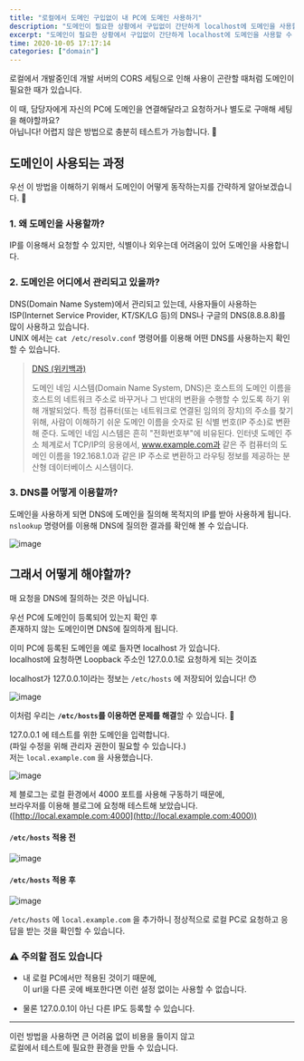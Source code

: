 ```yaml
---
title: "로컬에서 도메인 구입없이 내 PC에 도메인 사용하기"
description: "도메인이 필요한 상황에서 구입없이 간단하게 localhost에 도메인을 사용할 수 있는 방법을 공유합니다."
excerpt: "도메인이 필요한 상황에서 구입없이 간단하게 localhost에 도메인을 사용할 수 있는 방법을 공유합니다."
time: 2020-10-05 17:17:14
categories: ["domain"]
---
```


로컬에서 개발중인데 개발 서버의 CORS 세팅으로 인해 사용이 곤란할 때처럼 도메인이 필요한 때가 있습니다.

이 때, 담당자에게 자신의 PC에 도메인을 연결해달라고 요청하거나 별도로 구매해 세팅을 해야할까요?  
아닙니다! 어렵지 않은 방법으로 충분히 테스트가 가능합니다. 🙌

## 도메인이 사용되는 과정

우선 이 방법을 이해하기 위해서 도메인이 어떻게 동작하는지를 간략하게 알아보겠습니다. 🧐

### 1. 왜 도메인을 사용할까?

IP를 이용해서 요청할 수 있지만, 식별이나 외우는데 어려움이 있어 도메인을 사용합니다.

### 2. 도메인은 어디에서 관리되고 있을까?

DNS(Domain Name System)에서 관리되고 있는데, 사용자들이 사용하는 ISP(Internet Service Provider, KT/SK/LG 등)의 DNS나 구글의 DNS(8.8.8.8)를 많이 사용하고 있습니다.  
UNIX 에서는 `cat /etc/resolv.conf` 명령어를 이용해 어떤 DNS를 사용하는지 확인할 수 있습니다.

> [DNS (위키백과)](https://ko.wikipedia.org/wiki/%EB%8F%84%EB%A9%94%EC%9D%B8_%EB%84%A4%EC%9E%84_%EC%8B%9C%EC%8A%A4%ED%85%9C)
>
> 도메인 네임 시스템(Domain Name System, DNS)은 호스트의 도메인 이름을 호스트의 네트워크 주소로 바꾸거나 그 반대의 변환을 수행할 수 있도록 하기 위해 개발되었다. 특정 컴퓨터(또는 네트워크로 연결된 임의의 장치)의 주소를 찾기 위해, 사람이 이해하기 쉬운 도메인 이름을 숫자로 된 식별 번호(IP 주소)로 변환해 준다. 도메인 네임 시스템은 흔히 "전화번호부"에 비유된다. 인터넷 도메인 주소 체계로서 TCP/IP의 응용에서, www.example.com과 같은 주 컴퓨터의 도메인 이름을 192.168.1.0과 같은 IP 주소로 변환하고 라우팅 정보를 제공하는 분산형 데이터베이스 시스템이다.

### 3. DNS를 어떻게 이용할까?

도메인을 사용하게 되면 DNS에 도메인을 질의해 목적지의 IP를 받아 사용하게 됩니다.
`nslookup` 명령어를 이용해 DNS에 질의한 결과를 확인해 볼 수 있습니다.

![image](https://user-images.githubusercontent.com/20104232/95282914-67d39180-0895-11eb-9c5b-91285856d8c7.png)

## 그래서 어떻게 해야할까?

매 요청을 DNS에 질의하는 것은 아닙니다.  

우선 PC에 도메인이 등록되어 있는지 확인 후  
존재하지 않는 도메인이면 DNS에 질의하게 됩니다.

이미 PC에 등록된 도메인을 예로 들자면 localhost 가 있습니다.  
localhost에 요청하면 Loopback 주소인 127.0.0.1로 요청하게 되는 것이죠

localhost가 127.0.0.1이라는 정보는 `/etc/hosts` 에 저장되어 있습니다! 😯

![image](https://user-images.githubusercontent.com/20104232/95283814-9b172000-0897-11eb-85dc-d7f7e3a90ed8.png)

이처럼 우리는 **`/etc/hosts`를 이용하면 문제를 해결**할 수 있습니다. 👏

127.0.0.1 에 테스트를 위한 도메인을 입력합니다.  
(파일 수정을 위해 관리자 권한이 필요할 수 있습니다.)  
저는 `local.example.com` 을 사용했습니다.

![image](https://user-images.githubusercontent.com/20104232/95284230-aa4a9d80-0898-11eb-8528-538de47e02c1.png)

제 블로그는 로컬 환경에서 4000 포트를 사용해 구동하기 때문에,  
브라우저를 이용해 블로그에 요청해 테스트해 보았습니다.  
([http://local.example.com:4000](http://local.example.com:4000))

#### `/etc/hosts` 적용 전

![image](https://user-images.githubusercontent.com/20104232/95288310-f7337180-08a2-11eb-9510-f00aa0ee44b0.png)

#### `/etc/hosts` 적용 후

![image](https://user-images.githubusercontent.com/20104232/95288393-1f22d500-08a3-11eb-91a3-ad6ed2bf46e9.png)

`/etc/hosts` 에 `local.example.com` 을 추가하니 정상적으로 로컬 PC로 요청하고 응답을 받는 것을 확인할 수 있습니다.  

### :warning: 주의할 점도 있습니다

- 내 로컬 PC에서만 적용된 것이기 때문에,  
  이 url을 다른 곳에 배포한다면 이런 설정 없이는 사용할 수 없습니다.

- 물론 127.0.0.1이 아닌 다른 IP도 등록할 수 있습니다.

---

이런 방법을 사용하면 큰 어려움 없이 비용을 들이지 않고  
로컬에서 테스트에 필요한 환경을 만들 수 있습니다.
